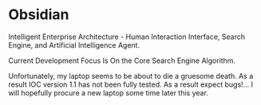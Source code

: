 # Obsidian
Intelligent Enterprise Architecture - Human Interaction Interface, Search Engine, and Artificial Intelligence Agent.

Current Development Focus Is On the Core Search Engine Algorithm.

Unfortunately, my laptop seems to be about to die a gruesome death. As a result IOC version 1.1 has not been fully tested. As a result expect bugs!... I will hopefully procure a new laptop some time later this year.
